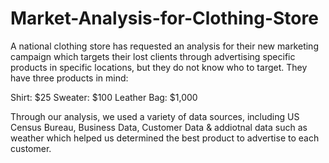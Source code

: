 # Market-Analysis-for-Clothing-Store
A national clothing store has requested an analysis for their new marketing campaign which targets their lost clients through advertising specific products in specific locations, but they do not know who to target. They have three products in mind:


Shirt: $25
Sweater: $100
Leather Bag: $1,000


Through our analysis, we used a variety of data sources, including US Census Bureau, Business Data, Customer Data & addiotnal data such as weather which helped us determined the best product to advertise to each customer.
